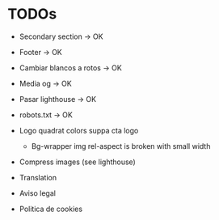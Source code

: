 # TODOs

* Secondary section -> OK
* Footer -> OK
* Cambiar blancos a rotos -> OK
* Media og -> OK
* Pasar lighthouse -> OK
* robots.txt -> OK


* Logo quadrat colors suppa cta logo
    * Bg-wrapper img rel-aspect is broken with small width
* Compress images (see lighthouse)
* Translation
* Aviso legal
* Politica de cookies